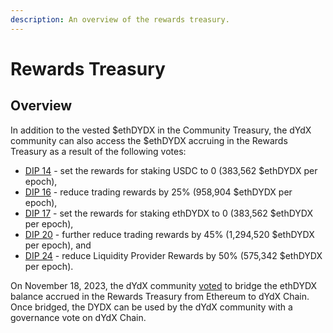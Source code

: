 ```yaml
---
description: An overview of the rewards treasury.
---
```


# Rewards Treasury

## Overview

In addition to the vested $ethDYDX in the Community Treasury, the dYdX community can also access the $ethDYDX accruing in the Rewards Treasury as a result of the following votes:&#x20;

* [DIP 14](https://dydx.community/dashboard/proposal/7) - set the rewards for staking USDC to 0 (383,562 $ethDYDX per epoch),&#x20;
* [DIP 16](https://dydx.community/dashboard/proposal/8) - reduce trading rewards by 25% (958,904 $ethDYDX per epoch),&#x20;
* [DIP 17](https://dydx.community/dashboard/proposal/9) - set the rewards for staking ethDYDX to 0 (383,562 $ethDYDX per epoch),
* [DIP 20](https://dydx.community/dashboard/proposal/11) - further reduce trading rewards by 45% (1,294,520 $ethDYDX per epoch), and
* [DIP 24](https://github.com/dydxfoundation/dip/blob/master/content/dips/DIP-24.md) - reduce Liquidity Provider Rewards by 50% (575,342 $ethDYDX per epoch).&#x20;

On November 18, 2023, the dYdX community [voted](https://dydx.community/dashboard/proposal/16) to bridge the ethDYDX balance accrued in the Rewards Treasury from Ethereum to dYdX Chain. Once bridged, the DYDX can be used by the dYdX community with a governance vote on dYdX Chain.&#x20;

##
